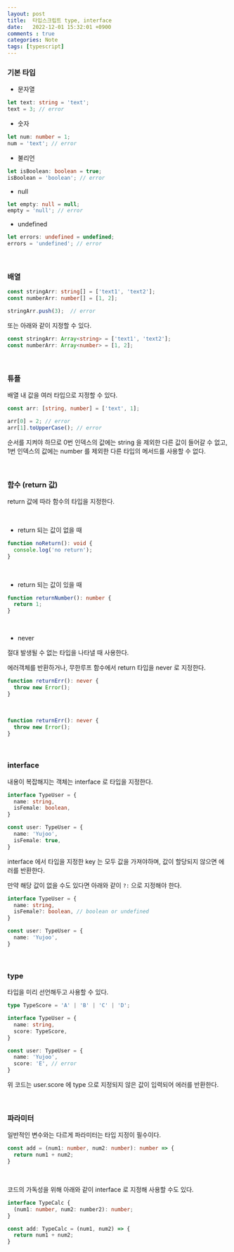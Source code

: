 ```yaml
---
layout: post
title:  타입스크립트 type, interface
date:   2022-12-01 15:32:01 +0900
comments : true
categories: Note
tags: [typescript]
---
```


### 기본 타입

- 문자열

```typescript
let text: string = 'text';
text = 3; // error
```

- 숫자

```typescript
let num: number = 1;
num = 'text'; // error
```

- 불리언

```typescript
let isBoolean: boolean = true;
isBoolean = 'boolean'; // error
```

- null

```typescript
let empty: null = null;
empty = 'null'; // error
```

- undefined

```typescript
let errors: undefined = undefined;
errors = 'undefined'; // error
```

<br>

### 배열

```typescript
const stringArr: string[] = ['text1', 'text2'];
const numberArr: number[] = [1, 2];

stringArr.push(3);  // error
```

또는 아래와 같이 지정할 수 있다.

```typescript
const stringArr: Array<string> = ['text1', 'text2'];
const numberArr: Array<number> = [1, 2];
```

<br>

### 튜플

배열 내 값을 여러 타입으로 지정할 수 있다.

```typescript
const arr: [string, number] = ['text', 1];

arr[0] = 2; // error
arr[1].toUpperCase(); // error
```

순서를 지켜야 하므로 0번 인덱스의 값에는 string 을 제외한 다른 값이 들어갈 수 없고, 1번 인덱스의 값에는 number 를 제외한 다른 타입의 메서드를 사용할 수 없다.

<br>

### 함수 (return 값)

return 값에 따라 함수의 타입을 지정한다.

<br>

- return 되는 값이 없을 때

```typescript
function noReturn(): void {
  console.log('no return');
}
```

<br>

- return 되는 값이 있을 때

```typescript
function returnNumber(): number {
  return 1;
}
```

<br>

- never

절대 발생될 수 없는 타입을 나타낼 때 사용한다.

에러객체를 반환하거나, 무한루프 함수에서 return 타입을 never 로 지정한다.

```typescript
function returnErr(): never {
  throw new Error();
}
```

<br>

```typescript
function returnErr(): never {
  throw new Error();
}
```

<br>

### interface

내용이 복잡해지는 객체는 interface 로 타입을 지정한다.

```typescript
interface TypeUser = {
  name: string,
  isFemale: boolean,
}

const user: TypeUser = {
  name: 'Yujoo',
  isFemale: true,
}
```

interface 에서 타입을 지정한 key 는 모두 값을 가져야하며, 값이 할당되지 않으면 에러를 반환한다.

만약 해당 값이 없을 수도 있다면 아래와 같이 `?:` 으로 지정해야 한다.


```typescript
interface TypeUser = {
  name: string,
  isFemale?: boolean, // boolean or undefined
}

const user: TypeUser = {
  name: 'Yujoo',
}
```

<br>

### type

타입을 미리 선언해두고 사용할 수 있다.

```typescript
type TypeScore = 'A' | 'B' | 'C' | 'D';

interface TypeUser = {
  name: string,
  score: TypeScore,
}

const user: TypeUser = {
  name: 'Yujoo',
  score: 'E', // error
}
```

위 코드는 user.score 에 type 으로 지정되지 않은 값이 입력되어 에러를 반환한다.

<br>

### 파라미터

일반적인 변수와는 다르게 파라미터는 타입 지정이 필수이다.

```typescript
const add = (num1: number, num2: number): number => {
  return num1 + num2;
}
```

<br>

코드의 가독성을 위해 아래와 같이 interface 로 지정해 사용할 수도 있다.

```typescript
interface TypeCalc {
  (num1: number, num2: number2): number;
}

const add: TypeCalc = (num1, num2) => {
  return num1 + num2;
}
```

<br>
